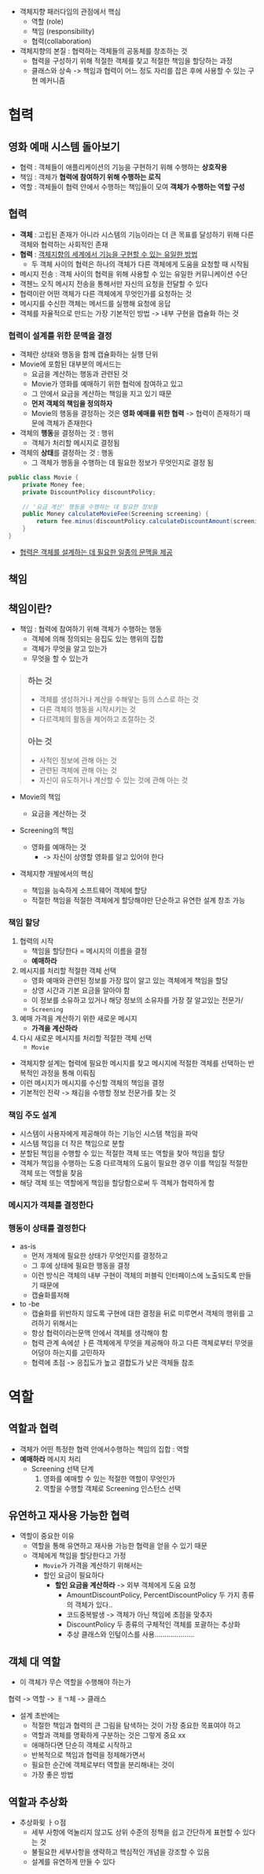 - 객체지향 패러다임의 관점에서 핵심
  - 역할 (role)
  - 책임 (responsibility)
  - 협력(collaboration)
- 객체지향의 본질 : 협력하는 객체들의 공동체를 창조하는 것
  - 협력을 구성하기 위해 적절한 객체를 찾고 적절한 책임을 할당하는 과정
  - 클래스와 상속 -> 책임과 협력이 어느 정도 자리를 잡은 후에 사용할 수 있는 구현 메커니즘



# 협력

## 영화 예매 시스템 돌아보기

- 협력 : 객체들이 애플리케이션의 기능을 구현하기 위해 수행하는 **상호작용**
- 책임 : 객체가 **협력에 참여하기 위해 수행하는 로직**
- 역할 : 객체들이 협력 안에서 수행하는 책임들이 모여 **객체가 수행하는 역할 구성**



## 협력

- **객체** : 고립된 존재가 아니라 시스템의 기능이라는 더 큰 목표를 달성하기 위해 다른 객체와 협력하는 사회적인 존재
- **협력** : <u>객체지향의 세계에서 기능을 구현할 수 있는 유일한 방법</u>
  - 두 객체 사이의 협력은 하나의 객체가 다른 객체에게 도움을 요청할 때 시작됨
- 메시지 전송 : 객체 사이의 협력을 위해 사용할 수 있는 유일한 커뮤니케이션 수단
- 객첸느 오직 메시지 전송을 통해서만 자신의 요청을 전달할 수 있다
- 협력이란 어떤 객체가 다른 객체에게 무엇인가를 요청하는 것
- 메시지를 수신한 객체는 메서드를 실행해 요청에 응답
- 객체를 자율적으로 만드는 가장 기본적인 방법 -> 내부 구현을 캡슐화 하는 것



### 협력이 설계를 위한 문맥을 결정

- 객체란 상태와 행동을 함께 캡슐화하는 실행 단위
- Movie에 포함된 대부분의 메서드는
  - 요금을 계산하는 행동과 관련된 것
  - Movie가 영화를 예매하기 위한 협럭에 참여하고 있고
  - 그 안에서 요금을 계산하는 책임을 지고 있기 때문
  - **먼저 객체의 책임을 정의하자**
  - Movie의 행동을 결정하는 것은 **영화 예매를 위한 협력** -> 협력이 존재하기 때문에 객체가 존재한다
- 객체의 **행동**을 결정하는 것 : 행위
  - 객체가 처리할 메시지로 결정됨
- 객체의 **상태**를 결정하는 것 : 행동
  - 그 객체가 행동을 수행하는 데 필요한 정보가 무엇인지로 결정 됨

```java
public class Movie {
    private Money fee;
    private DiscountPolicy discountPolicy;
    
    // '요금 계산' 행동을 수행하는 데 필요한 정보들
    public Money calculateMovieFee(Screening screening) {
        return fee.minus(discountPolicy.calculateDiscountAmount(screening));
    }
}
```

- <u>협력은 객체를 설계하는 데 필요한 일종의 문맥을 제공</u>



## 책임

## 책임이란?

- 책임 : 협력에 참여하기 위해 객체가 수행하는 행동
  - 객체에 의해 정의되는 응집도 있는 행위의 집합
  - 객체가 무엇을 알고 있는가
  - 무엇을 할 수 있는가

> ### 하는 것
>
> - 객체를 생성하거나 계산을 수해앟는 등의 스스로 하는 것
> - 다른 객체의 행동을 시작시키는 것
> - 다르객체의 활동을 제어하고 조절하는 것
>
> ### 아는 것
>
> - 사적인 정보에 관해 아는 것
> - 관련된 객체에 관해 아는 것
> - 자신이 유도하거나 계산할 수 있는 것에 관해 아는 것



- Movie의 책임
  - 요금을 계산하는 것
- Screening의 책임
  - 영화를 예매하는 것
    - -> 자신이 상영할 영화를 알고 있어야 한다

- 객체지향 개발에서의 핵심
  - 책임을 능숙하게 소프트웨어 객체에 할당
  - 적절한 책임을 적절한 객체에게 할당해야만 단순하고 유연한 설계 창조 가능



### 책임 할당

1. 협력의 시작
   - 책임을 할당한다 = 메시지의 이름을 결정
   - **예매하라**
2. 메시지를 처리할 적절한 객체 선택
   - 영화 예매와 관련된 정보를 가장 많이 알고 있는 객체에게 책임을 할당
   - 상영 시간과 기본 요금을 알아야 함
   - 이 정보를 소유하고 있거나 해당 정보의 소유자를 가장 잘 알고있는 전문가/
   - `Screening`
3. 예매 가격을 계산하기 위한 새로운 메시지 
   - **가격을 계산하라**
4. 다시 새로운 메시지를 처리할 적절한 객체 선택
   - `Movie`



- 객체지향 설계는 협력에 필요한 메시지를 찾고 메시지에 적절한 객체를 선택하는 반복적인 과정을 통해 이뤄짐
- 이런 메시지가 메시지를 수신할 객체의 책임을 결정
- 기본적인 전략 -> 채김을 수행할 정보 전문가를 찾는 것



### 책임 주도 설계

- 시스템이 사용자에게 제공해야 하는 기능인 시스템 책임을 파악
- 시스템 책임을 더 작은 책임으로 분할
- 분할된 책임을 수행할 수 있는 적절한 객체 또는 역할을 찾아 책임을 할당
- 객체가 책임을 수행하는 도중 다르객체의 도움이 필요한 경우 이를 책임질 적절한 객체 또는 역할을 찾음
- 해당 객체 또는 역할에게 책임을 할당함으로써 두 객체가 협력하게 함



### 메시지가 객체를 결정한다



### 행동이 상태를 결정한다

- as-is
  - 먼저 개체에 필요한 상태가 무엇인지를 결정하고
  - 그 후에 상태에 필요한 행동을 결정
  - 이런 방식은 객체의 내부 구현이 객체의 퍼블릭 인터페이스에 노출되도록 만들기 때문에
  - 캡슐화를저해
- to -be
  - 캡슐화를 위반하지 않도록 구현에 대한 결정을 뒤로 미루면서 객체의 행위를 고려하기 위해서는
  - 항상 협력이라는문맥 안에서 객체를 생각해야 함
  - 협력 관계 속에섣 ㅏ른 객체에게 무엇을 제공해야 하고 다른 객체로부터 무엇을 어덩야 하는지를 고민하자
  - 협력에 초점 -> 응집도가 높고 결합도가 낮은 객체들 참조



# 역할

## 역할과 협력

- 객체가 어떤 특정한 협력 안에서수행하는 책임의 집합 : 역할
- **예매하라** 메시지 처리
  - Screening 선택 단계
    1. 영화를 예매할 수 있는 적절한 역할이 무엇인가
    2. 역할을 수행할 객체로 Screening 인스턴스 선택

## 유연하고 재사용 가능한 협력

- 역할이 중요한 이유
  - 역할을 통해 유연하고 재사용 가능한 협력을 얻을 수 있기 때문
  - 객체에게 책임을 할당한다고 가정
    - `Movie`가 가격을 계산하기 위해서는
    - 할인 요금이 필요하다
      - **할인 요금을 계산하라** -> 외부 객체에게 도움 요청
        - AmountDiscountPolicy, PercentDiscountPolicy 두 가지 종류의 객체가 있다..
        - 코드중복발생 -> 객체가 아닌 책임에 초점을 맞추자
        - DiscountPolicy 두 종류의 구체적인 객체를 포괄하는 추상화
        - 추상 클래스와 인텊이스를 사용....................



## 객체 대 역할

- 이 객체가 무슨 역할을 수행해야 하는가



협력 -> 역할 -> ㅐㄱ체 -> 클래스

- 설계 초반에는
  - 적절한 책임과 협력의 큰 그림을 탐색하는 것이 가장 중요한 목표여야 하고
  - 역할과 객체를 명확하게 구분하는 것은 그렇게 중요 xx
  - 애매하다면 단순히 객체로 시작하고
  - 반복적으로 책임과 협력을 정제해가면서
  - 필요한 순간에 객체로부터 역할을 분리해내는 것이
  - 가장 좋은 방법



## 역할과 추상화

- 추상화읮 ㅏㅇ점
  - 세부 사항에 억눌리지 않고도 상위 수준의 정책을 쉽고 간단하게 표현할 수 있다는 것
  - 불필요한 세부사항을 생략하고 핵심적인 개념을 강조할 수 있음
  - 설계를 유연하게 만들 수 있다









